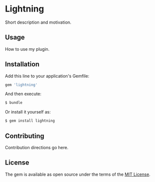 # Lightning
Short description and motivation.

## Usage
How to use my plugin.

## Installation
Add this line to your application's Gemfile:

```ruby
gem 'lightning'
```

And then execute:
```bash
$ bundle
```

Or install it yourself as:
```bash
$ gem install lightning
```

## Contributing
Contribution directions go here.

## License
The gem is available as open source under the terms of the [MIT License](https://opensource.org/licenses/MIT).
